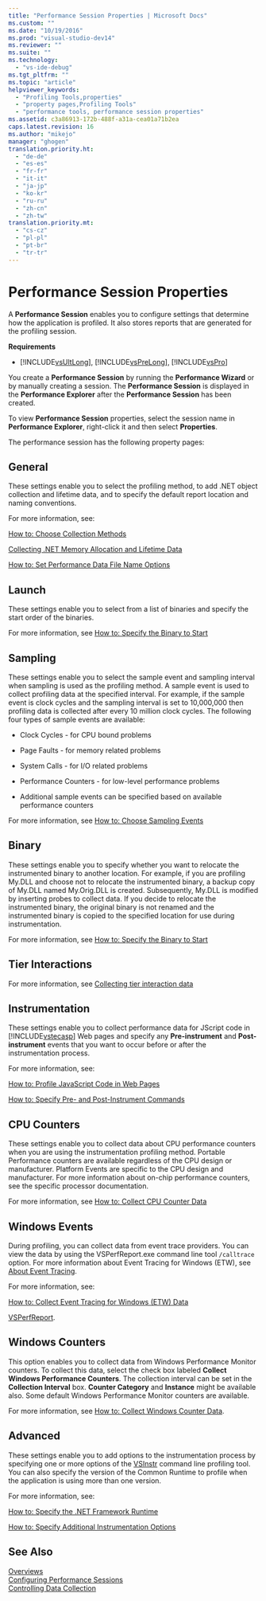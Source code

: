 ```yaml
---
title: "Performance Session Properties | Microsoft Docs"
ms.custom: ""
ms.date: "10/19/2016"
ms.prod: "visual-studio-dev14"
ms.reviewer: ""
ms.suite: ""
ms.technology: 
  - "vs-ide-debug"
ms.tgt_pltfrm: ""
ms.topic: "article"
helpviewer_keywords: 
  - "Profiling Tools,properties"
  - "property pages,Profiling Tools"
  - "performance tools, performance session properties"
ms.assetid: c3a86913-172b-488f-a31a-cea01a71b2ea
caps.latest.revision: 16
ms.author: "mikejo"
manager: "ghogen"
translation.priority.ht: 
  - "de-de"
  - "es-es"
  - "fr-fr"
  - "it-it"
  - "ja-jp"
  - "ko-kr"
  - "ru-ru"
  - "zh-cn"
  - "zh-tw"
translation.priority.mt: 
  - "cs-cz"
  - "pl-pl"
  - "pt-br"
  - "tr-tr"
---
```

# Performance Session Properties
A **Performance Session** enables you to configure settings that determine how the application is profiled. It also stores reports that are generated for the profiling session.  
  
 **Requirements**  
  
-   [!INCLUDE[vsUltLong](../code-quality/includes/vsultlong_md.md)], [!INCLUDE[vsPreLong](../code-quality/includes/vsprelong_md.md)], [!INCLUDE[vsPro](../code-quality/includes/vspro_md.md)]  
  
 You create a **Performance Session** by running the **Performance Wizard** or by manually creating a session. The **Performance Session** is displayed in the **Performance Explorer** after the **Performance Session** has been created.  
  
 To view **Performance Session** properties, select the session name in **Performance Explorer**, right-click it and then select **Properties**.  
  
 The performance session has the following property pages:  
  
## General  
 These settings enable you to select the profiling method, to add .NET object collection and lifetime data, and to specify the default report location and naming conventions.  
  
 For more information, see:  
  
 [How to: Choose Collection Methods](../profiling/how-to--choose-collection-methods.md)  
  
 [Collecting .NET Memory Allocation and Lifetime Data](../profiling/collecting-.net-memory-allocation-and-lifetime-data.md)  
  
 [How to: Set Performance Data File Name Options](../profiling/how-to--set-performance-data-file-name-options.md)  
  
## Launch  
 These settings enable you to select from a list of binaries and specify the start order of the binaries.  
  
 For more information, see [How to: Specify the Binary to Start](../profiling/how-to--specify-the-binary-to-start.md)  
  
## Sampling  
 These settings enable you to select the sample event and sampling interval when sampling is used as the profiling method. A sample event is used to collect profiling data at the specified interval. For example, if the sample event is clock cycles and the sampling interval is set to 10,000,000 then profiling data is collected after every 10 million clock cycles. The following four types of sample events are available:  
  
-   Clock Cycles - for CPU bound problems  
  
-   Page Faults - for memory related problems  
  
-   System Calls - for I/O related problems  
  
-   Performance Counters - for low-level performance problems  
  
-   Additional sample events can be specified based on available performance counters  
  
 For more information, see [How to: Choose Sampling Events](../profiling/how-to--choose-sampling-events.md)  
  
## Binary  
 These settings enable you to specify whether you want to relocate the instrumented binary to another location. For example, if you are profiling My.DLL and choose not to relocate the instrumented binary, a backup copy of My.DLL named My.Orig.DLL is created. Subsequently, My.DLL is modified by inserting probes to collect data. If you decide to relocate the instrumented binary, the original binary is not renamed and the instrumented binary is copied to the specified location for use during instrumentation.  
  
 For more information, see [How to: Specify the Binary to Start](../profiling/how-to--specify-the-binary-to-start.md)  
  
## Tier Interactions  
 For more information, see [Collecting tier interaction data](../profiling/collecting-tier-interaction-data.md)  
  
## Instrumentation  
 These settings enable you to collect performance data for JScript code in [!INCLUDE[vstecasp](../code-quality/includes/vstecasp_md.md)] Web pages and specify any **Pre-instrument** and **Post-instrument** events that you want to occur before or after the instrumentation process.  
  
 For more information, see:  
  
 [How to: Profile JavaScript Code in Web Pages](../profiling/how-to--profile-javascript-code-in-web-pages.md)  
  
 [How to: Specify Pre- and Post-Instrument Commands](../profiling/how-to--specify-pre--and-post-instrument-commands.md)  
  
## CPU Counters  
 These settings enable you to collect data about CPU performance counters when you are using the instrumentation profiling method. Portable Performance counters are available regardless of the CPU design or manufacturer. Platform Events are specific to the CPU design and manufacturer. For more information about on-chip performance counters, see the specific processor documentation.  
  
 For more information, see [How to: Collect CPU Counter Data](../profiling/how-to--collect-cpu-counter-data.md)  
  
## Windows Events  
 During profiling, you can collect data from event trace providers. You can view the data by using the VSPerfReport.exe command line tool `/calltrace` option. For more information about Event Tracing for Windows (ETW), see [About Event Tracing](http://go.microsoft.com/fwlink/?linkid=90752).  
  
 For more information, see:  
  
 [How to: Collect Event Tracing for Windows (ETW) Data](../profiling/how-to--collect-event-tracing-for-windows--etw--data.md)  
  
 [VSPerfReport](../profiling/vsperfreport.md).  
  
## Windows Counters  
 This option enables you to collect data from Windows Performance Monitor counters. To collect this data, select the check box labeled **Collect Windows Performance Counters**. The collection interval can be set in the **Collection Interval** box. **Counter Category** and **Instance** might be available also. Some default Windows Performance Monitor counters are available.  
  
 For more information, see [How to: Collect Windows Counter Data](../profiling/how-to--collect-windows-counter-data.md).  
  
## Advanced  
 These settings enable you to add options to the instrumentation process by specifying one or more options of the [VSInstr](../profiling/vsinstr.md) command line profiling tool. You can also specify the version of the Common Runtime to profile when the application is using more than one version.  
  
 For more information, see:  
  
 [How to: Specify the .NET Framework Runtime](../profiling/how-to--specify-the-.net-framework-runtime.md)  
  
 [How to: Specify Additional Instrumentation Options](../profiling/how-to--specify-additional-instrumentation-options.md)  
  
## See Also  
 [Overviews](../profiling/overviews--performance-tools-.md)   
 [Configuring Performance Sessions](../profiling/configuring-performance-sessions.md)   
 [Controlling Data Collection](../profiling/controlling-data-collection.md)